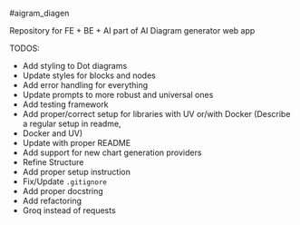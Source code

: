 #aigram_diagen

Repository for FE + BE + AI part of AI Diagram generator web app

TODOS:

- Add styling to Dot diagrams
- Update styles for blocks and nodes
- Add error handling for everything
- Update prompts to more robust and universal ones
- Add testing framework
- Add proper/correct setup for libraries with UV or/with Docker (Describe a regular setup in readme,
- Docker and UV)
- Update with proper README
- Add support for new chart generation providers
- Refine Structure
- Add proper setup instruction
- Fix/Update `.gitignore`
- Add proper docstring
- Add refactoring
- Groq instead of requests
